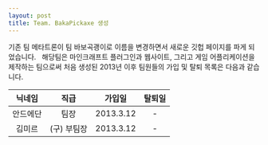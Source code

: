 ```yaml
---
layout: post
title: Team. BakaPickaxe 생성
---
```


기존 팀 메타트론이 팀 바보곡괭이로 이름을 변경하면서 새로운 깃헙 페이지를 파게 되었습니다.  
해당팀은 마인크래프트 플러그인과 웹사이트, 그리고 게임 어플리케이션을 제작하는 팀으로써 처음 생성된 2013년 이후 팀원들의 가입 및 탈퇴 목록은 다음과 같습니다.

|닉네임|직급|가입일|탈퇴일|
|:-----:|:-----:|:-----:|:-----:|
|안드에단|팀장|2013.3.12|-|
|김미르|(구) 부팀장|2013.3.12|-|
